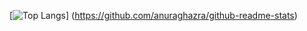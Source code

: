 [![Top Langs](https://github-readme-stats.vercel.app/api/top-langs/?username={akooimak15}&layout=compact)]
(https://github.com/anuraghazra/github-readme-stats)
